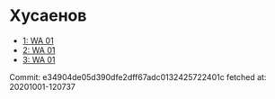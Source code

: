 # Хусаенов
- [1: WA 01](1.md)
- [2: WA 01](2.md)
- [3: WA 01](3.md)

Commit: e34904de05d390dfe2dff67adc0132425722401c
 fetched at: 20201001-120737
